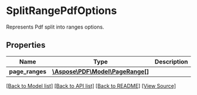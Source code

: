 ﻿# SplitRangePdfOptions
Represents Pdf split into ranges options.

## Properties
Name | Type | Description | Notes
------------ | ------------- | ------------- | -------------
**page_ranges** | [**\Aspose\PDF\Model\PageRange[]**](PageRange.md) |  | [optional]

[[Back to Model list]](../README.md#documentation-for-models) [[Back to API list]](../README.md#documentation-for-api-endpoints) [[Back to README]](../README.md) [[View Source]](../src/Aspose/PDF/Model/SplitRangePdfOptions.php)

